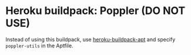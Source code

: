 Heroku buildpack: Poppler (DO NOT USE)
======================================

Instead of using this buildpack, use [heroku-buildpack-apt](https://elements.heroku.com/buildpacks/heroku/heroku-buildpack-apt) and specify `poppler-utils` in the Aptfile. 
